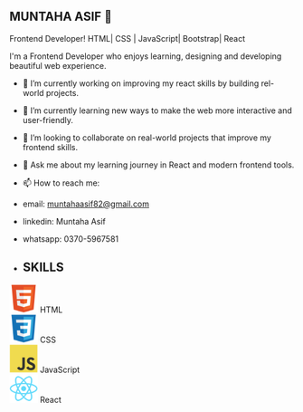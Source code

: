 ## MUNTAHA ASIF 👋
Frontend Developer!
HTML| CSS | JavaScript| Bootstrap| React

I'm a Frontend Developer who enjoys learning, designing and developing beautiful web experience.



- 🔭 I’m currently working on improving my react skills by building rel-world projects.
- 🌱 I’m currently learning new ways to make the web more interactive and user-friendly.
- 👯 I’m looking to collaborate on real-world projects that improve my frontend skills.
- 💬 Ask me about my learning journey in React and modern frontend tools.
- 📫 How to reach me:
-  email: muntahaasif82@gmail.com
-  linkedin: Muntaha Asif
-  whatsapp: 0370-5967581

-  ## SKILLS
 <img src="https://raw.githubusercontent.com/devicons/devicon/master/icons/html5/html5-original.svg" alt="HTML" width="50" height="50"/> HTML <br>
<img src="https://raw.githubusercontent.com/devicons/devicon/master/icons/css3/css3-original.svg" alt="CSS" width="50" height="50"/> CSS <br>
<img src="https://raw.githubusercontent.com/devicons/devicon/master/icons/javascript/javascript-original.svg" alt="JavaScript" width="50" height="50"/> JavaScript <br>
<img src="https://raw.githubusercontent.com/devicons/devicon/master/icons/react/react-original.svg" alt="React" width="50" height="50"/> React 

   
